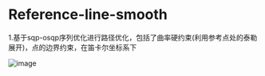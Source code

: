# Reference-line-smooth

1.基于sqp-osqp序列优化进行路径优化，包括了曲率硬约束(利用参考点处的泰勒展开)，点的边界约束，在笛卡尔坐标系下


![image](https://user-images.githubusercontent.com/32810296/111271204-d64e2400-866b-11eb-8a8c-d258ca0f9330.png)
